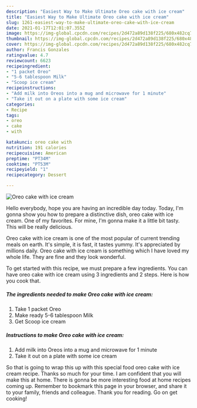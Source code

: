 ```yaml
---
description: "Easiest Way to Make Ultimate Oreo cake with ice cream"
title: "Easiest Way to Make Ultimate Oreo cake with ice cream"
slug: 1261-easiest-way-to-make-ultimate-oreo-cake-with-ice-cream
date: 2021-01-17T12:01:07.355Z
image: https://img-global.cpcdn.com/recipes/2d472a89d138f225/680x482cq70/oreo-cake-with-ice-cream-recipe-main-photo.jpg
thumbnail: https://img-global.cpcdn.com/recipes/2d472a89d138f225/680x482cq70/oreo-cake-with-ice-cream-recipe-main-photo.jpg
cover: https://img-global.cpcdn.com/recipes/2d472a89d138f225/680x482cq70/oreo-cake-with-ice-cream-recipe-main-photo.jpg
author: Francis Gonzales
ratingvalue: 4.7
reviewcount: 6623
recipeingredient:
- "1 packet Oreo"
- "5-6 tablespoon Milk"
- "Scoop ice cream"
recipeinstructions:
- "Add milk into Oreos into a mug and microwave for 1 minute"
- "Take it out on a plate with some ice cream"
categories:
- Recipe
tags:
- oreo
- cake
- with

katakunci: oreo cake with 
nutrition: 191 calories
recipecuisine: American
preptime: "PT34M"
cooktime: "PT53M"
recipeyield: "1"
recipecategory: Dessert

---
```



![Oreo cake with ice cream](https://img-global.cpcdn.com/recipes/2d472a89d138f225/680x482cq70/oreo-cake-with-ice-cream-recipe-main-photo.jpg)

Hello everybody, hope you are having an incredible day today. Today, I'm gonna show you how to prepare a distinctive dish, oreo cake with ice cream. One of my favorites. For mine, I'm gonna make it a little bit tasty. This will be really delicious.

Oreo cake with ice cream is one of the most popular of current trending meals on earth. It's simple, it is fast, it tastes yummy. It's appreciated by millions daily. Oreo cake with ice cream is something which I have loved my whole life. They are fine and they look wonderful.




To get started with this recipe, we must prepare a few ingredients. You can have oreo cake with ice cream using 3 ingredients and 2 steps. Here is how you cook that.

<!--inarticleads1-->

##### The ingredients needed to make Oreo cake with ice cream:

1. Take 1 packet Oreo
1. Make ready 5-6 tablespoon Milk
1. Get Scoop ice cream




<!--inarticleads2-->

##### Instructions to make Oreo cake with ice cream:

1. Add milk into Oreos into a mug and microwave for 1 minute
1. Take it out on a plate with some ice cream




So that is going to wrap this up with this special food oreo cake with ice cream recipe. Thanks so much for your time. I am confident that you will make this at home. There is gonna be more interesting food at home recipes coming up. Remember to bookmark this page in your browser, and share it to your family, friends and colleague. Thank you for reading. Go on get cooking!
